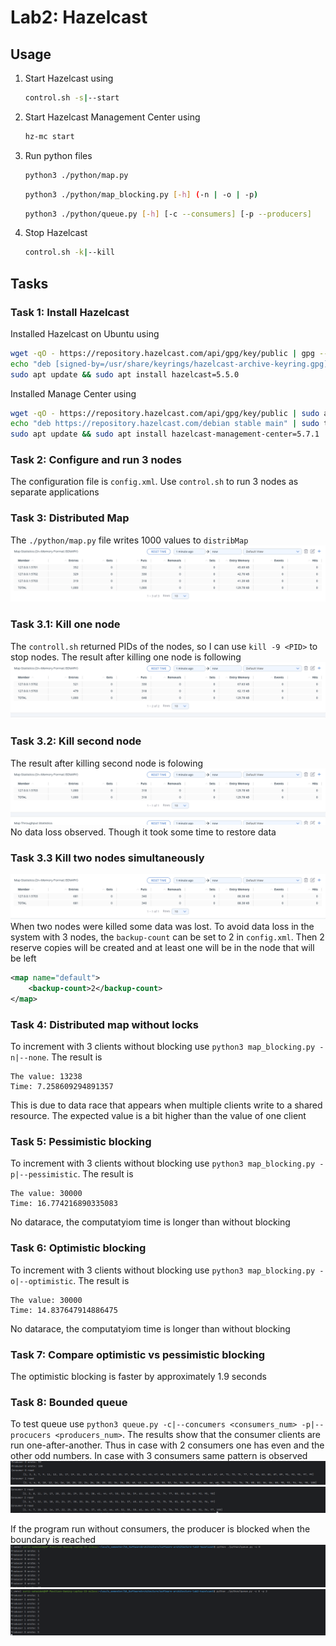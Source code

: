 # Lab2: Hazelcast

## Usage
1. Start Hazelcast using 
   ```bash
   control.sh -s|--start
   ```
2. Start Hazelcast Management Center using 
   ```bash
   hz-mc start
   ```
3. Run python files
   ```bash
   python3 ./python/map.py
   ```
   ```bash
   python3 ./python/map_blocking.py [-h] (-n | -o | -p)
   ```
   ```bash
   python3 ./python/queue.py [-h] [-c --consumers] [-p --producers]
   ```
4. Stop Hazelcast
   ```bash
   control.sh -k|--kill
   ```

## Tasks
### Task 1: Install Hazelcast
Installed Hazelcast on Ubuntu using 
```bash
wget -qO - https://repository.hazelcast.com/api/gpg/key/public | gpg --dearmor | sudo tee /usr/share/keyrings/hazelcast-archive-keyring.gpg > /dev/null
echo "deb [signed-by=/usr/share/keyrings/hazelcast-archive-keyring.gpg] https://repository.hazelcast.com/debian stable main" | sudo tee -a /etc/apt/sources.list
sudo apt update && sudo apt install hazelcast=5.5.0
```
Installed Manage Center using
```bash
wget -qO - https://repository.hazelcast.com/api/gpg/key/public | sudo apt-key add -
echo "deb https://repository.hazelcast.com/debian stable main" | sudo tee -a /etc/apt/sources.list
sudo apt update && sudo apt install hazelcast-management-center=5.7.1
```
### Task 2: Configure and run 3 nodes
The configuration file is `config.xml`. Use `control.sh` to run 3 nodes as separate applications
### Task 3: Distributed Map
The `./python/map.py` file writes 1000 values to `distribMap`
![Data distribution](./imgs/distrib_map.png)
### Task 3.1: Kill one node
The `controll.sh` returned PIDs of the nodes, so I can use `kill -9 <PID>` to stop nodes. The result after killing one 
node is following
![Data distribution after one node is killed](./imgs/distrib_map_kill1.png)
### Task 3.2: Kill second node
The result after killing second node is folowing
![Data distribution after second node is killed](./imgs/distrib_map_kill2.png)
No data loss observed. Though it took some time to restore data
### Task 3.3 Kill two nodes simultaneously
![Data distribution after killing two nodes simultaneously](./imgs/distributed_map_kill2_simultaneously.png)
When two nodes were killed some data was lost. To avoid data loss in the system with 3 nodes, the `backup-count` can be 
set to 2 in `config.xml`. Then 2 reserve copies will be created and at least one will be in the node that will be left
```xml
<map name="default">
    <backup-count>2</backup-count>
</map>
```
### Task 4: Distributed map without locks
To increment with 3 clients without blocking use `python3 map_blocking.py -n|--none`. The result is
```
The value: 13238
Time: 7.258609294891357

```
This is due to data race that appears when multiple clients write to a shared resource. The expected value is a bit 
higher than the value of one client
### Task 5: Pessimistic blocking
To increment with 3 clients without blocking use `python3 map_blocking.py -p|--pessimistic`. The result is
```
The value: 30000
Time: 16.774216890335083
```
No datarace, the computatyiom time is longer than without blocking
### Task 6: Optimistic blocking
To increment with 3 clients without blocking use `python3 map_blocking.py -o|--optimistic`. The result is
```
The value: 30000
Time: 14.837647914886475
```
No datarace, the computatyiom time is longer than without blocking
### Task 7: Compare optimistic vs pessimistic blocking
The optimistic blocking is faster by approximately 1.9 seconds 
### Task 8: Bounded queue
To test queue use `python3 queue.py -c|--concumers <consumers_num> -p|--procucers <producers_num>`. The results show 
that the consumer clients are run one-after-another. Thus in case with 2 consumers one has even and the other odd 
numbers. In case with 3 consumers same pattern is observed
![result of consumer reads](./imgs/queue.png)
![result of consumer reads](./imgs/queue3.png)

If the program run without consumers, the producer is blocked when the boundary is reached
![result without consumers](./imgs/queue_boundary.png)
![result without consumers](./imgs/queue_boundary2.png)